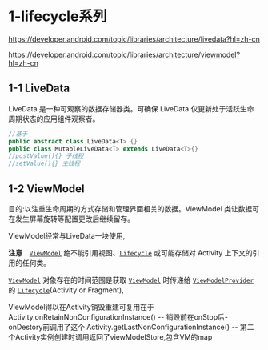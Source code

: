 # 1-lifecycle系列

https://developer.android.com/topic/libraries/architecture/livedata?hl=zh-cn

https://developer.android.com/topic/libraries/architecture/viewmodel?hl=zh-cn

## 1-1 LiveData

LiveData 是一种可观察的数据存储器类。可确保 LiveData 仅更新处于活跃生命周期状态的应用组件观察者。

```java
//基于
public abstract class LiveData<T> {}
public class MutableLiveData<T> extends LiveData<T>{}
//postValue(){} 子线程
//setValue(){} 主线程
```

## 1-2 ViewModel

目的:以注重生命周期的方式存储和管理界面相关的数据。ViewModel 类让数据可在发生屏幕旋转等配置更改后继续留存。

ViewModel经常与LiveData一块使用,

**注意**：[`ViewModel`](https://developer.android.com/reference/androidx/lifecycle/ViewModel?hl=zh-cn) 绝不能引用视图、[`Lifecycle`](https://developer.android.com/reference/androidx/lifecycle/Lifecycle?hl=zh-cn) 或可能存储对 Activity 上下文的引用的任何类。

[`ViewModel`](https://developer.android.com/reference/androidx/lifecycle/ViewModel?hl=zh-cn) 对象存在的时间范围是获取 [`ViewModel`](https://developer.android.com/reference/androidx/lifecycle/ViewModel?hl=zh-cn) 时传递给 [`ViewModelProvider`](https://developer.android.com/reference/androidx/lifecycle/ViewModelProvider?hl=zh-cn) 的 [`Lifecycle`](https://developer.android.com/reference/androidx/lifecycle/Lifecycle?hl=zh-cn)(Activity or Fragment),

ViewModel得以在Activity销毁重建可复用在于
Activity.onRetainNonConfigurationInstance() -- 销毁前在onStop后-onDestory前调用了这个
Activity.getLastNonConfigurationInstance()  -- 第二个Activity实例创建时调用返回了viewModelStore,包含VM的map


